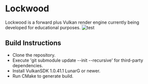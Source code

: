# Lockwood
Lockwood is a forward plus Vulkan render engine currently being developed for educational purposes.
![test](http://i.imgur.com/lWhSEOO.png)

## Build Instructions
* Clone the repository.
* Execute 'git submodule update --init --recursive' for third-party dependencies.
* Install VulkanSDK 1.0.41.1 LunarG or newer.
* Run CMake to generate build.